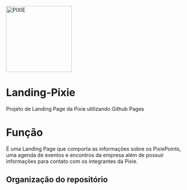 <img src="https://i.imgur.com/bjCwde7.png" width="180px" height="180px" alt="PIXIE">

# Landing-Pixie
Projeto de Landing Page da Pixie utilizando Github Pages

# Função
É uma Landing Page que comporta as informações sobre os PixiePoints, uma agenda de eventos e encontros da empresa além de possuir informações para contato com os integrantes da Pixie.

## Organização do repositório
